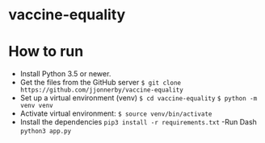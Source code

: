 # vaccine-equality

# How to run

- Install Python 3.5 or newer.
- Get the files from the GitHub server
```$ git clone https://github.com/jjonnerby/vaccine-equality```
- Set up a virtual environment (venv)
```$ cd vaccine-equality```
```$ python -m venv venv```
- Activate virtual environment:
```$ source venv/bin/activate```
- Install the dependencies
```pip3 install -r requirements.txt```
-Run Dash
```python3 app.py```




